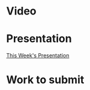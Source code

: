 
# Video

# Presentation
[This Week's Presentation](WebDev/2-Digital-Applications/_topics/_presentations/presentationWeek19.md)

# Work to submit